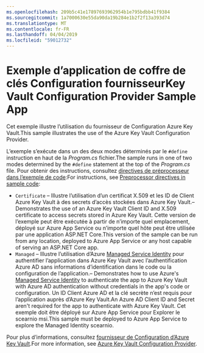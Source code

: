 ```yaml
---
ms.openlocfilehash: 209b5c41e17897693962954b1e795bdbb41f9384
ms.sourcegitcommit: 1a7000630e55da90da19b284e1b2f2f13a393d74
ms.translationtype: MT
ms.contentlocale: fr-FR
ms.lasthandoff: 04/04/2019
ms.locfileid: "59012732"
---
```

# <a name="key-vault-configuration-provider-sample-app"></a><span data-ttu-id="790ff-101">Exemple d’application de coffre de clés Configuration fournisseur</span><span class="sxs-lookup"><span data-stu-id="790ff-101">Key Vault Configuration Provider Sample App</span></span>

<span data-ttu-id="790ff-102">Cet exemple illustre l’utilisation du fournisseur de Configuration Azure Key Vault.</span><span class="sxs-lookup"><span data-stu-id="790ff-102">This sample illustrates the use of the Azure Key Vault Configuration Provider.</span></span>

<span data-ttu-id="790ff-103">L’exemple s’exécute dans un des deux modes déterminés par le `#define` instruction en haut de la *Program.cs* fichier.</span><span class="sxs-lookup"><span data-stu-id="790ff-103">The sample runs in one of two modes determined by the `#define` statement at the top of the *Program.cs* file.</span></span> <span data-ttu-id="790ff-104">Pour obtenir des instructions, consultez [directives de préprocesseur dans l’exemple de code](https://docs.microsoft.com/aspnet/core#preprocessor-directives-in-sample-code):</span><span class="sxs-lookup"><span data-stu-id="790ff-104">For instructions, see [Preprocessor directives in sample code](https://docs.microsoft.com/aspnet/core#preprocessor-directives-in-sample-code):</span></span>

* `Certificate` <span data-ttu-id="790ff-105">&ndash; Illustre l’utilisation d’un certificat X.509 et les ID de Client Azure Key Vault à des secrets d’accès stockées dans Azure Key Vault.</span><span class="sxs-lookup"><span data-stu-id="790ff-105">&ndash; Demonstrates the use of an Azure Key Vault Client ID and X.509 certificate to access secrets stored in Azure Key Vault.</span></span> <span data-ttu-id="790ff-106">Cette version de l’exemple peut être exécutée à partir de n’importe quel emplacement, déployé sur Azure App Service ou n’importe quel hôte peut être utilisée par une application ASP.NET Core.</span><span class="sxs-lookup"><span data-stu-id="790ff-106">This version of the sample can be run from any location, deployed to Azure App Service or any host capable of serving an ASP.NET Core app.</span></span>
* `Managed` <span data-ttu-id="790ff-107">&ndash; Illustre l’utilisation d’Azure [Managed Service Identity](https://docs.microsoft.com/azure/active-directory/managed-identities-azure-resources/overview) pour authentifier l’application dans Azure Key Vault avec l’authentification Azure AD sans informations d’identification dans le code ou la configuration de l’application.</span><span class="sxs-lookup"><span data-stu-id="790ff-107">&ndash; Demonstrates how to use Azure's [Managed Service Identity](https://docs.microsoft.com/azure/active-directory/managed-identities-azure-resources/overview) to authenticate the app to Azure Key Vault with Azure AD authentication without credentials in the app's code or configuration.</span></span> <span data-ttu-id="790ff-108">Un ID Client Azure AD et la clé secrète n’est requis pour l’application auprès d’Azure Key Vault.</span><span class="sxs-lookup"><span data-stu-id="790ff-108">An Azure AD Client ID and Secret aren't required for the app to authenticate with Azure Key Vault.</span></span> <span data-ttu-id="790ff-109">Cet exemple doit être déployé sur Azure App Service pour Explorer le scearnio msi.</span><span class="sxs-lookup"><span data-stu-id="790ff-109">This sample must be deployed to Azure App Service to explore the Managed Identity scearnio.</span></span>

<span data-ttu-id="790ff-110">Pour plus d’informations, consultez [fournisseur de Configuration d’Azure Key Vault](https://docs.microsoft.com/aspnet/core/security/key-vault-configuration).</span><span class="sxs-lookup"><span data-stu-id="790ff-110">For more information, see [Azure Key Vault Configuration Provider](https://docs.microsoft.com/aspnet/core/security/key-vault-configuration).</span></span>
